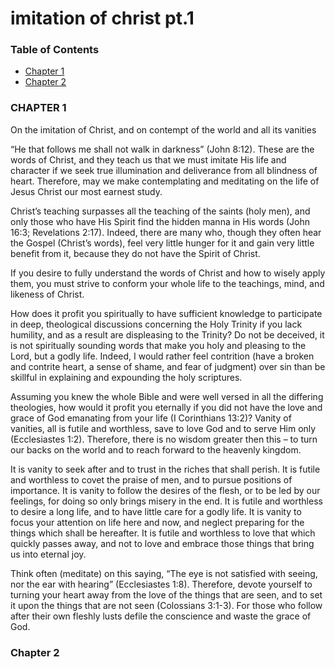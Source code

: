 # imitation of christ pt.1

###  Table of Contents
* [Chapter 1](#chapter-1)
* [Chapter 2](#chapter-2)

### CHAPTER 1
On the imitation of Christ, and on contempt of the world and all its vanities

“He that follows me shall not walk in darkness” (John 8:12). These are the words of Christ, and they teach us that we must imitate His life and character if we seek true illumination and deliverance from all blindness of heart. Therefore, may we make contemplating and meditating on the life of Jesus Christ our most earnest study.

Christ’s teaching surpasses all the teaching of the saints (holy men), and only those who have His Spirit find the hidden manna in His words (John 16:3; Revelations 2:17). Indeed, there are many who, though they often hear the Gospel (Christ’s words), feel very little hunger for it and gain very little benefit from it, because they do not have the Spirit of Christ.

If you desire to fully understand the words of Christ and how to wisely apply them, you must strive to conform your whole life to the teachings, mind, and likeness of Christ.

How does it profit you spiritually to have sufficient knowledge to participate in deep, theological discussions concerning the Holy Trinity if you lack humility, and as a result are displeasing to the Trinity? Do not be deceived, it is not spiritually sounding words that make you holy and pleasing to the Lord, but a godly life. Indeed, I would rather feel contrition (have a broken and contrite heart, a sense of shame, and fear of judgment) over sin than be skillful in explaining and expounding the holy scriptures.

Assuming you knew the whole Bible and were well versed in all the differing theologies, how would it profit you eternally if you did not have the love and grace of God emanating from your life (I Corinthians 13:2)? Vanity of vanities, all is futile and worthless, save to love God and to serve Him only (Ecclesiastes 1:2). Therefore, there is no wisdom greater then this – to turn our backs on the world and to reach forward to the heavenly kingdom.

It is vanity to seek after and to trust in the riches that shall perish. It is futile and worthless to covet the praise of men, and to pursue positions of importance. It is vanity to follow the desires of the flesh, or to be led by our feelings, for doing so only brings misery in the end. It is futile and worthless to desire a long life, and to have little care for a godly life. It is vanity to focus your attention on life here and now, and neglect preparing for the things which shall be hereafter. It is futile and worthless to love that which quickly passes away, and not to love and embrace those things that bring us into eternal joy.

Think often (meditate) on this saying, “The eye is not satisfied with seeing, nor the ear with hearing” (Ecclesiastes 1:8). Therefore, devote yourself to turning your heart away from the love of the things that are seen, and to set it upon the things that are not seen (Colossians 3:1-3). For those who follow after their own fleshly lusts defile the conscience and waste the grace of God.

### Chapter 2
